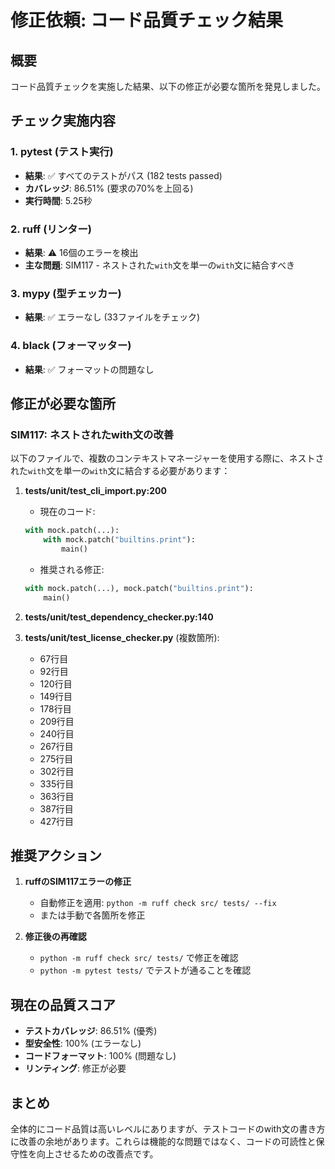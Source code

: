 # 修正依頼: コード品質チェック結果

## 概要
コード品質チェックを実施した結果、以下の修正が必要な箇所を発見しました。

## チェック実施内容

### 1. pytest (テスト実行)
- **結果**: ✅ すべてのテストがパス (182 tests passed)
- **カバレッジ**: 86.51% (要求の70%を上回る)
- **実行時間**: 5.25秒

### 2. ruff (リンター)
- **結果**: ⚠️ 16個のエラーを検出
- **主な問題**: SIM117 - ネストされた`with`文を単一の`with`文に結合すべき

### 3. mypy (型チェッカー)
- **結果**: ✅ エラーなし (33ファイルをチェック)

### 4. black (フォーマッター)
- **結果**: ✅ フォーマットの問題なし

## 修正が必要な箇所

### SIM117: ネストされたwith文の改善
以下のファイルで、複数のコンテキストマネージャーを使用する際に、ネストされた`with`文を単一の`with`文に結合する必要があります：

1. **tests/unit/test_cli_import.py:200**
   - 現在のコード:
   ```python
   with mock.patch(...):
       with mock.patch("builtins.print"):
           main()
   ```
   - 推奨される修正:
   ```python
   with mock.patch(...), mock.patch("builtins.print"):
       main()
   ```

2. **tests/unit/test_dependency_checker.py:140**

3. **tests/unit/test_license_checker.py** (複数箇所):
   - 67行目
   - 92行目
   - 120行目
   - 149行目
   - 178行目
   - 209行目
   - 240行目
   - 267行目
   - 275行目
   - 302行目
   - 335行目
   - 363行目
   - 387行目
   - 427行目

## 推奨アクション

1. **ruffのSIM117エラーの修正**
   - 自動修正を適用: `python -m ruff check src/ tests/ --fix`
   - または手動で各箇所を修正

2. **修正後の再確認**
   - `python -m ruff check src/ tests/` で修正を確認
   - `python -m pytest tests/` でテストが通ることを確認

## 現在の品質スコア

- **テストカバレッジ**: 86.51% (優秀)
- **型安全性**: 100% (エラーなし)
- **コードフォーマット**: 100% (問題なし)
- **リンティング**: 修正が必要

## まとめ
全体的にコード品質は高いレベルにありますが、テストコードのwith文の書き方に改善の余地があります。これらは機能的な問題ではなく、コードの可読性と保守性を向上させるための改善点です。